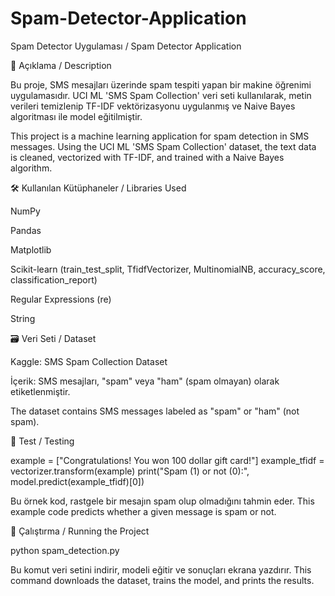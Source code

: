 # Spam-Detector-Application

Spam Detector Uygulaması / Spam Detector Application

📌 Açıklama / Description

Bu proje, SMS mesajları üzerinde spam tespiti yapan bir makine öğrenimi uygulamasıdır. UCI ML 'SMS Spam Collection' veri seti kullanılarak, metin verileri temizlenip TF-IDF vektörizasyonu uygulanmış ve Naive Bayes algoritması ile model eğitilmiştir.

This project is a machine learning application for spam detection in SMS messages. Using the UCI ML 'SMS Spam Collection' dataset, the text data is cleaned, vectorized with TF-IDF, and trained with a Naive Bayes algorithm.

🛠️ Kullanılan Kütüphaneler / Libraries Used

NumPy

Pandas

Matplotlib

Scikit-learn (train_test_split, TfidfVectorizer, MultinomialNB, accuracy_score, classification_report)

Regular Expressions (re)

String

🗃️ Veri Seti / Dataset

Kaggle: SMS Spam Collection Dataset

İçerik: SMS mesajları, "spam" veya "ham" (spam olmayan) olarak etiketlenmiştir.

The dataset contains SMS messages labeled as "spam" or "ham" (not spam).

🧪 Test / Testing

example = ["Congratulations! You won 100 dollar gift card!"]
example_tfidf = vectorizer.transform(example)
print("Spam (1) or not (0):", model.predict(example_tfidf)[0])

Bu örnek kod, rastgele bir mesajın spam olup olmadığını tahmin eder.
This example code predicts whether a given message is spam or not.

📂 Çalıştırma / Running the Project

python spam_detection.py

Bu komut veri setini indirir, modeli eğitir ve sonuçları ekrana yazdırır.
This command downloads the dataset, trains the model, and prints the results.
